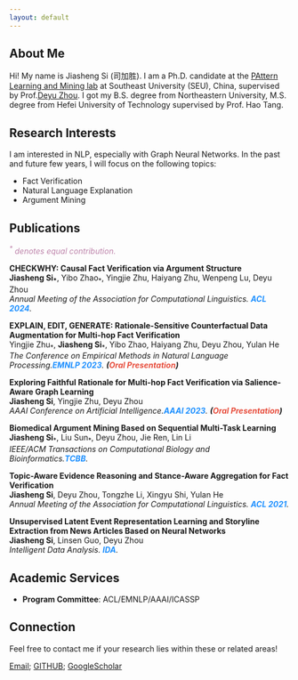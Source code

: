 ```yaml
---
layout: default
---
```



## About Me
Hi! My name is Jiasheng Si (司加胜). I am a Ph.D. candidate at the [PAttern Learning and Mining lab](http://palm.seu.edu.cn/) at Southeast University (SEU), China, supervised by Prof.[Deyu Zhou](http://palm.seu.edu.cn/zhoudeyu/Home.html).
I got my B.S. degree from Northeastern University, 
M.S. degree from Hefei University of Technology supervised by Prof. Hao Tang.

## Research Interests
I am interested in NLP, especially with Graph Neural Networks.
In the past and future few years,
I will focus on the following topics:
- Fact Verification
- Natural Language Explanation
- Argument Mining


## Publications
<i style="color:#BD83AA"><sup>*</sup> denotes equal contribution.</i>


[comment]: <> (ACL2024)
<div class="paper">
<p><strong>CHECKWHY: Causal Fact Verification via Argument Structure</strong>
<br />
<strong>Jiasheng Si<sub>*</sub></strong>, Yibo Zhao<sub>*</sub>, Yingjie Zhu, Haiyang Zhu, Wenpeng Lu, Deyu Zhou
<br />
<em>Annual Meeting of the Association for Computational Linguistics. <strong><i style="color:#1e90ff">ACL 2024</i></strong>.</em>
<br/>
</p>
</div>

[comment]: <> (EMNLP2023)
<div class="paper">
<p><strong>EXPLAIN, EDIT, GENERATE: Rationale-Sensitive Counterfactual Data Augmentation for Multi-hop Fact Verification</strong>
<br />
Yingjie Zhu<sub>*</sub>, <strong>Jiasheng Si</strong><sub>*</sub>, Yibo Zhao, Haiyang Zhu, Deyu Zhou, Yulan He
<br />
<em>The Conference on Empirical Methods in Natural Language Processing.<strong><i style="color:#1e90ff">EMNLP 2023</i></strong>. <strong>(<i style="color:#e74d3c">Oral Presentation</i>)</strong></em>
<br/>
</p>
</div>

[comment]: <> (AAAI2023)
<div class="paper">
<p><strong>Exploring Faithful Rationale for Multi-hop Fact Verification via Salience-Aware Graph Learning</strong>
<br />
<strong>Jiasheng Si</strong>, Yingjie Zhu, Deyu Zhou
<br />
<em>AAAI Conference on Artificial Intelligence.<strong><i style="color:#1e90ff">AAAI 2023</i></strong>. <strong>(<i style="color:#e74d3c">Oral Presentation</i>)</strong></em>
<br/>
</p>
</div>

[comment]: <> (TCBB2022)
<div class="paper">
<p><strong>Biomedical Argument Mining Based on Sequential Multi-Task Learning</strong>
<br />
<strong>Jiasheng Si</strong><sub>*</sub>, Liu Sun<sub>*</sub>, Deyu Zhou, Jie Ren, Lin Li
<br />
<em>IEEE/ACM Transactions on Computational Biology and Bioinformatics.<strong><i style="color:#1e90ff">TCBB</i></strong>.</em>
<br/>
</p>
</div>

[comment]: <> (ACL2021)
<div class="paper">
<p><strong>Topic-Aware Evidence Reasoning and Stance-Aware Aggregation for Fact Verification</strong>
<br />
<strong>Jiasheng Si</strong>, Deyu Zhou, Tongzhe Li, Xingyu Shi, Yulan He
<br />
<em>Annual Meeting of the Association for Computational Linguistics. <strong><i style="color:#1e90ff">ACL 2021</i></strong>.</em>
<br/>
</p>
</div>

[comment]: <> (IDA2021)
<div class="paper">
<p><strong>Unsupervised Latent Event Representation Learning and Storyline Extraction from News Articles Based on Neural Networks</strong>
<br />
<strong>Jiasheng Si</strong>, Linsen Guo, Deyu Zhou
<br />
<em>Intelligent Data Analysis. <strong><i style="color:#1e90ff">IDA</i></strong>.</em>
<br/>
</p>
</div>
    


## Academic Services
- **Program Committee**: ACL/EMNLP/AAAI/ICASSP


## Connection
Feel free to contact me if your research lies within these or related areas!

[Email](mailto:jasenchn@seu.edu.cn); [GITHUB](https://github.com/jasenchn); [GoogleScholar](https://scholar.google.com/citations?user=mla8MA4AAAAJ&hl=en)
